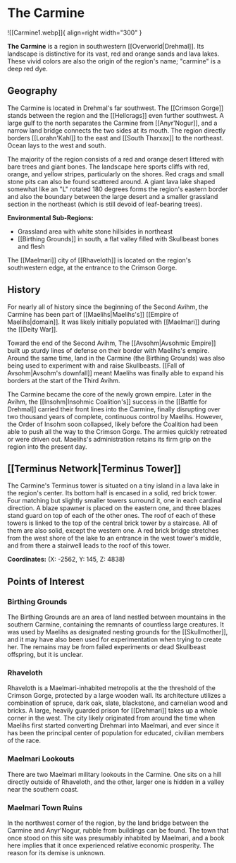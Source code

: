 # The Carmine

![[Carmine1.webp]]{ align=right width="300" }

**The Carmine** is a region in southwestern [[Overworld|Drehmal]]. Its landscape is distinctive for its vast, red and orange sands and lava lakes. These vivid colors are also the origin of the region's name; "carmine" is a deep red dye.

## Geography

The Carmine is located in Drehmal's far southwest. The [[Crimson Gorge]] stands between the region and the [[Hellcrags]] even further southwest. A large gulf to the north separates the Carmine from [[Anyr'Nogur]], and a narrow land bridge connects the two sides at its mouth. The region directly borders [[Lorahn'Kahl]] to the east and  [[South Tharxax]] to the northeast. Ocean lays to the west and south.

The majority of the region consists of a red and orange desert littered with bare trees and giant bones. The landscape here  sports cliffs with red, orange, and yellow stripes, particularly on the shores. Red crags and small stone pits can also be found scattered around. A giant lava lake shaped somewhat like an "L" rotated 180 degrees forms the region's eastern border and also the boundary between the large desert and a smaller grassland section in the northeast (which is still devoid of leaf-bearing trees). 

**Environmental Sub-Regions:**
- Grassland area with white stone hillsides in northeast
- [[Birthing Grounds]] in south, a flat valley filled with Skullbeast bones and flesh

The [[Maelmari]] city of [[Rhaveloth]] is located on the region's southwestern edge, at the entrance to the Crimson Gorge.

## History

For nearly all of history since the beginning of the Second Avihm, the Carmine has been part of [[Maelihs|Maelihs's]] [[Empire of Maelihs|domain]]. It was likely initially populated with [[Maelmari]] during the [[Deity War]].

Toward the end of the Second Avihm, The [[Avsohm|Avsohmic Empire]] built up sturdy lines of defense on their border with Maelihs's empire. Around the same time, land in the Carmine (the Birthing Grounds) was also being used to experiment with and raise Skullbeasts. [[Fall of Avsohm|Avsohm's downfall]] meant Maelihs was finally able to expand his borders at the start of the Third Avihm.

The Carmine became the core of the newly grown empire. Later in the Avihm, the [[Insohm|Insohmic Coalition's]] success in the [[Battle for Drehmal]] carried their front lines into the Carmine, finally disrupting over two thousand years of complete, continuous control by Maelihs. However, the Order of Insohm soon collapsed, likely before the Coalition had been able to push all the way to the Crimson Gorge. The armies quickly retreated or were driven out. Maelihs's administration retains its firm grip on the region into the present day.

## [[Terminus Network|Terminus Tower]]

The Carmine's Terminus tower is situated on a tiny island in a lava lake in the region's center. Its bottom half is encased in a solid, red brick tower. Four matching but slightly smaller towers surround it, one in each cardinal direction. A blaze spawner is placed on the eastern one, and three blazes stand guard on top of each of the other ones. The roof of each of these towers is linked to the top of the central brick tower by a staircase. All of them are also solid, except the western one. A red brick bridge stretches from the west shore of the lake to an entrance in the west tower's middle, and from there a stairwell leads to the roof of this tower.

**Coordinates:** (X: -2562, Y: 145, Z: 4838)

## Points of Interest

### Birthing Grounds

The Birthing Grounds are an area of land nestled between mountains in the southern Carmine, containing the remnants of countless large creatures. It was used by Maelihs as designated nesting grounds for the [[Skullmother]], and it may have also been used for experimentation when trying to create her. The remains may be from failed experiments or dead Skullbeast offspring, but it is unclear.

### Rhaveloth

Rhaveloth is a Maelmari-inhabited metropolis at the the threshold of the Crimson Gorge, protected by a large wooden wall. Its architecture utilizes a combination of spruce, dark oak, slate, blackstone, and carnelian wood and bricks. A large, heavily guarded prison for [[Drehmari]] takes up a whole corner in the west. The city likely originated from around the time when Maelihs first started converting Drehmari into Maelmari, and ever since it has been the principal center of population for educated, civilian members of the race.

### Maelmari Lookouts

There are two Maelmari military lookouts in the Carmine. One sits on a hill directly outside of Rhaveloth, and the other, larger one is hidden in a valley near the southern coast.

### Maelmari Town Ruins

In the northwest corner of the region, by the land bridge between the Carmine and Anyr'Nogur, rubble from buildings can be found. The town that once stood on this site was presumably inhabited by Maelmari, and a book here implies that it once experienced relative economic prosperity. The reason for its demise is unknown.
